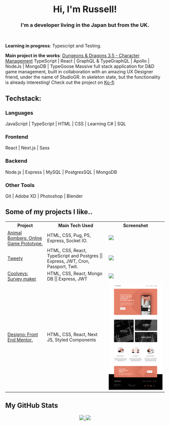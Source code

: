 <h1 align="center">Hi, I'm Russell!</h1>

<h3 align="center">I'm a developer living in the Japan but from the UK.</h3>

<br />

**Learning in progress**: Typescript and Testing.

**Main project in the works**: [Dungeons & Dragons 3.5 - Character Management](https://dnd-legacy.netlify.app/)
TypeScript | React | GraphQL & TypeGraphQL | Apollo | NodeJs | MongoDB | TypeGoose
Massive full stack application for D&D game management, built in collaboration with an amazing UX Designer friend, under the name of StudioGR. 
In skeleton state, but the functionality is already interesting!
Check out the project on [Ko-fi](https://ko-fi.com/studiogr)

## Techstack:

### Languages

JavaScript | TypeScript | HTML | CSS  | Learning C# | SQL


### Frontend

React | Next.js | Sass


### Backend

Node.js | Express | MySQL | PostgresSQL | MongoDB 


### Other Tools

Git | Adobe XD | Photoshop | Blender

  
   ## Some of my projects I like..
<table style="width:100%; border="0"">
  <tr>
    <th>Project</th>    
    <th>Main Tech Used</th>
	<th>Screenshot</th>
	  
    
  </tr>
 <tr>
<td><a href="https://github.com/RussellCarey/Animal-Bombers">Animal Bombers: Online Game Prototype.</a></td>
<td>HTML, CSS, Pug, P5, Express, Socket IO.</td>
<td rowspan="1"><img src="https://github.com/RussellCarey/Animal-Bombers/blob/d7327cd99d4f3f48b885c53f5d1db32bd965b328/SS1.png" width="100%"/></td>
 </tr>
	
 <tr>
<td><a href="https://github.com/RussellCarey/TweetyTwo">Tweety</a></td>
<td>HTML, CSS, React, TypeScript and Postgres || Express, JWT, Cron, Passport, Twit.</td>
<td rowspan="1"><img src="https://github.com/RussellCarey/TweetyTwo/blob/e8e3a1f88a173d3126e9d4b04d7a3004b0097efb/SS1.png" width="100%"/></td>
</tr>
	
 <tr>
<td><a href="https://github.com/RussellCarey/Funkey-Survey-Client">Coolveys: Survey maker</a></td>
<td>HTML, CSS, React, Mongo DB || Express, JWT</td>
<td rowspan="1"><img src="https://github.com/RussellCarey/Funkey-Survey-Client/blob/a308c334e25f4c46f22ca62ffb1acb6a03f76ad0/Survey.gif" width="100%"/></td>
</tr>
	
<tr>
<td><a href="https://github.com/RussellCarey/Designo-NextJS-Website">Designo: Front End Mentor.</a></td>
<td>HTML, CSS, React, Next JS, Styled Components</td>
<td rowspan="1"><img src="https://github.com/RussellCarey/Designo-NextJS-Website/raw/68ebf6f62d0edad7c14222d3e1b4be51d27cc8ef/home.png" width="100%"/></td>
</tr>

	
	

</table>

    
## My GitHub Stats

<p align="center">
<a href="https://github.com/RussellCarey">
  <img height="150em" src="https://github-readme-stats.vercel.app/api?username=RussellCarey&count_private=true&show_icons=true&theme=radical" />
  <img height="150em" src="https://github-readme-stats-eight-theta.vercel.app/api/top-langs/?username=RussellCarey&theme=radical&layout=compact&langs_count=10&exclude_repo=gamebase&hide=objective-c,c,java" />
</a>
</p>


